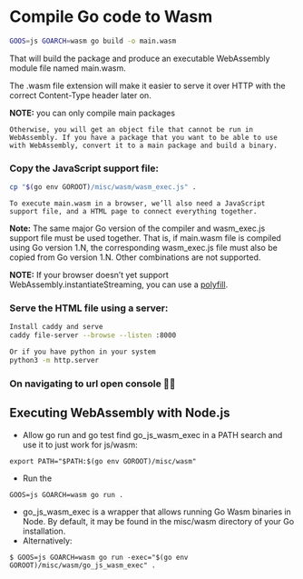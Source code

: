 # Compile Go code to Wasm

```bash
GOOS=js GOARCH=wasm go build -o main.wasm
```

That will build the package and produce an executable WebAssembly module file named main.wasm. 

The .wasm file extension will make it easier to serve it over HTTP with the correct Content-Type header later on.

**NOTE:** you can only compile main packages

```
Otherwise, you will get an object file that cannot be run in WebAssembly. If you have a package that you want to be able to use with WebAssembly, convert it to a main package and build a binary.
```

### Copy the JavaScript support file:
```bash
cp "$(go env GOROOT)/misc/wasm/wasm_exec.js" .
```
```
To execute main.wasm in a browser, we’ll also need a JavaScript support file, and a HTML page to connect everything together.
```

**Note:** The same major Go version of the compiler and wasm_exec.js support file must be used together. That is, if main.wasm file is compiled using Go version 1.N, the corresponding wasm_exec.js file must also be copied from Go version 1.N. Other combinations are not supported.

**NOTE:** If your browser doesn’t yet support WebAssembly.instantiateStreaming, you can use a [polyfill](https://github.com/golang/go/blob/b2fcfc1a50fbd46556f7075f7f1fbf600b5c9e5d/misc/wasm/wasm_exec.html#L17-L22).

### Serve the HTML file using a server:
```bash
Install caddy and serve
caddy file-server --browse --listen :8000

Or if you have python in your system
python3 -m http.server
```
### On navigating to url open console 🎉🥳

## Executing WebAssembly with Node.js
- Allow go run and go test find go_js_wasm_exec in a PATH search and use it to just work for js/wasm:
```
export PATH="$PATH:$(go env GOROOT)/misc/wasm"
```
- Run the 
```
GOOS=js GOARCH=wasm go run .
```

- go_js_wasm_exec is a wrapper that allows running Go Wasm binaries in Node. By default, it may be found in the misc/wasm directory of your Go installation.
- Alternatively:

```
$ GOOS=js GOARCH=wasm go run -exec="$(go env GOROOT)/misc/wasm/go_js_wasm_exec" .
```